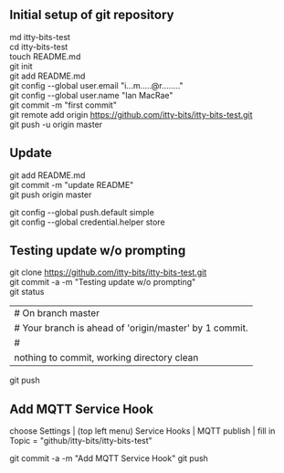 Initial setup of git repository
-------------------------------------
md itty-bits-test  
cd itty-bits-test  
touch README.md  
git init  
git add README.md  
git config --global user.email "i...m.....@r........"  
git config --global user.name "Ian MacRae"  
git commit -m "first commit"  
git remote add origin https://github.com/itty-bits/itty-bits-test.git  
git push -u origin master  

Update
-------------------------------------
git add README.md  
git commit -m "update README"  
git push origin master  

git config --global push.default simple  
git config --global credential.helper store  

Testing update w/o prompting
----------------------------
git clone https://github.com/itty-bits/itty-bits-test.git  
git commit -a -m "Testing update w/o prompting"  
git status  
<table>
<tr><td># On branch master</td></tr>
<tr><td># Your branch is ahead of 'origin/master' by 1 commit.</td></tr>
<tr><td>#</td></tr>
<tr><td>nothing to commit, working directory clean</td></tr>
</tr>
</table>
git push  

Add MQTT Service Hook
---------------------
choose Settings | (top left menu) Service Hooks | MQTT publish | 
fill in Topic = "github/itty-bits/itty-bits-test"

git commit -a -m "Add MQTT Service Hook"
git push
